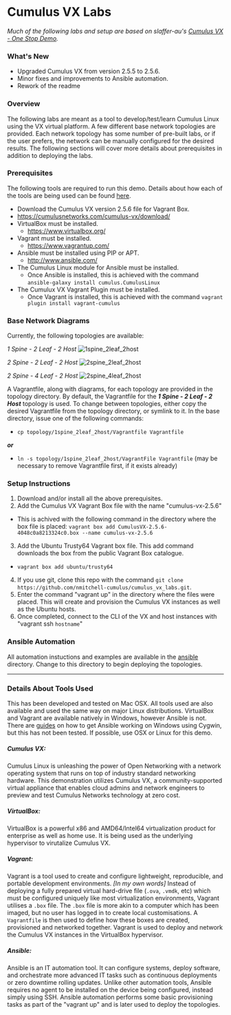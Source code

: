 # Cumulus VX Labs
*Much of the following labs and setup are based on slaffer-au's [Cumulus VX - One Stop Demo](https://github.com/slaffer-au/vx_vagrant_one_stop_demo).*

### What's New
  * Upgraded Cumulus VX from version 2.5.5 to 2.5.6.
  * Minor fixes and improvements to Ansible automation.
  * Rework of the readme

### Overview
The following labs are meant as a tool to develop/test/learn Cumulus Linux using the VX virtual platform. A few different base network topologies are provided. Each network topology has some number of pre-built labs, or if the user prefers, the network can be manually configured for the desired results. The following sections will cover more details about prerequisites in addition to deploying the labs.

### Prerequisites
The following tools are required to run this demo. Details about how each of the tools are being used can be found [here](https://github.com/nmitchell-cumulus/cumulus_vx_labs#details-about-tools-used).
  * Download the Cumulus VX version 2.5.6 file for Vagrant Box.
   * https://cumulusnetworks.com/cumulus-vx/download/
  * VirtualBox must be installed.
    * https://www.virtualbox.org/
  * Vagrant must be installed.
    * https://www.vagrantup.com/
  * Ansible must be installed using PIP or APT.
    * http://www.ansible.com/
  * The Cumulus Linux module for Ansible must be installed.
    * Once Ansible is installed, this is achieved with the command ```ansible-galaxy install cumulus.CumulusLinux```
  * The Cumulux VX Vagrant Plugin must be installed.
    * Once Vagrant is installed, this is achieved with the command ```vagrant plugin install vagrant-cumulus```

### Base Network Diagrams
Currently, the following topologies are available:

*1 Spine - 2 Leaf - 2 Host*
![1spine_2leaf_2host](https://github.com/nmitchell-cumulus/cumulus_vx_labs/blob/master/topology/1spine_2leaf_2host/topology.png)

*2 Spine - 2 Leaf - 2 Host*
![2spine_2leaf_2host](https://github.com/nmitchell-cumulus/cumulus_vx_labs/blob/master/topology/2spine_2leaf_2host/topology.png)

*2 Spine - 4 Leaf - 2 Host*
![2spine_4leaf_2host](https://github.com/nmitchell-cumulus/cumulus_vx_labs/blob/master/topology/2spine_4leaf_2host/topology.png)

A Vagrantfile, along with diagrams, for each topology are provided in the topology directory. By default, the Vagrantfile for the **_1 Spine - 2 Leaf - 2 Host_** topology is used. To change between topologies, either copy the desired Vagrantfile from the topology directory, or symlink to it. In the base directory, issue one of the following commands:
* ```cp topology/1spine_2leaf_2host/Vagrantfile Vagrantfile```

**_or_**
* ```ln -s topology/1spine_2leaf_2host/VagrantFile Vagrantfile``` (may be necessary to remove Vagrantfile first, if it exists already)

### Setup Instructions
  1. Download and/or install all the above prerequisites.
  2. Add the Cumulus VX Vagrant Box file with the name "cumulus-vx-2.5.6"
   * This is achived with the following command in the directory where the box file is placed:
    ``` vagrant box add CumulusVX-2.5.6-4048c0a8213324c0.box --name cumulus-vx-2.5.6 ```
  3. Add the Ubuntu Trusty64 Vagrant box file. This add command downloads the box from the public Vagrant Box catalogue.
   * ``` vagrant box add ubuntu/trusty64 ```
  4. If you use git, clone this repo with the command ```git clone https://github.com/nmitchell-cumulus/cumulus_vx_labs.git```.
  5. Enter the command "vagrant up" in the directory where the files were placed. This will create and provision the Cumulus VX instances as well as the Ubuntu hosts.
  6. Once completed, connect to the CLI of the VX and host instances with "vagrant ssh ```hostname```"

### Ansible Automation
All automation instuctions and examples are available in the [ansible](https://github.com/nmitchell-cumulus/cumulus_vx_labs/tree/master/ansible) directory. Change to this directory to begin deploying the topologies.

---

### Details About Tools Used
This has been developed and tested on Mac OSX. All tools used are also available and used the same way on major Linux distributions. VirtualBox and Vagrant are available natively in Windows, however Ansible is not. There are [guides](https://servercheck.in/blog/running-ansible-within-windows) on how to get Ansible working on Windows using Cygwin, but this has not been tested. If possible, use OSX or Linux for this demo.

##### Cumulus VX:
Cumulus Linux is unleashing the power of Open Networking with a network operating system that runs on top of industry standard networking hardware. This demonstration utilizes Cumulus VX, a community-supported virtual appliance that enables cloud admins and network engineers to preview and test Cumulus Networks technology at zero cost.

##### VirtualBox:
VirtualBox is a powerful x86 and AMD64/Intel64 virtualization product for enterprise as well as home use. It is being used as the underlying hypervisor to virutalize Cumulus VX.

##### Vagrant:
Vagrant is a tool used to create and configure lightweight, reproducible, and portable development environments. _[In my own words]_ Instead of deploying a fully prepared virtual hard-drive file (```.ova```, ```.vmdk```, etc) which must be configured uniquely like most virtualization environments, Vagrant utilises a ```.box``` file. The ```.box``` file is more akin to a computer which has been imaged, but no user has logged in to create local customisations. A ```Vagrantfile``` is then used to define how these boxes are created, provisioned and networked together. Vagrant is used to deploy and network the Cumulus VX instances in the VirtualBox hypervisor.

##### Ansible:
Ansible is an IT automation tool. It can configure systems, deploy software, and orchestrate more advanced IT tasks such as continuous deployments or zero downtime rolling updates. Unlike other automation tools, Ansible requires no agent to be installed on the device being configured, instead simply using SSH. Ansible automation performs some basic provisioning tasks as part of the "vagrant up" and is later used to deploy the topologies.
